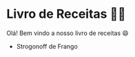 # Livro de Receitas :man_cook:

Olá! Bem vindo a nosso livro de receitas :smile:

- Strogonoff de Frango
